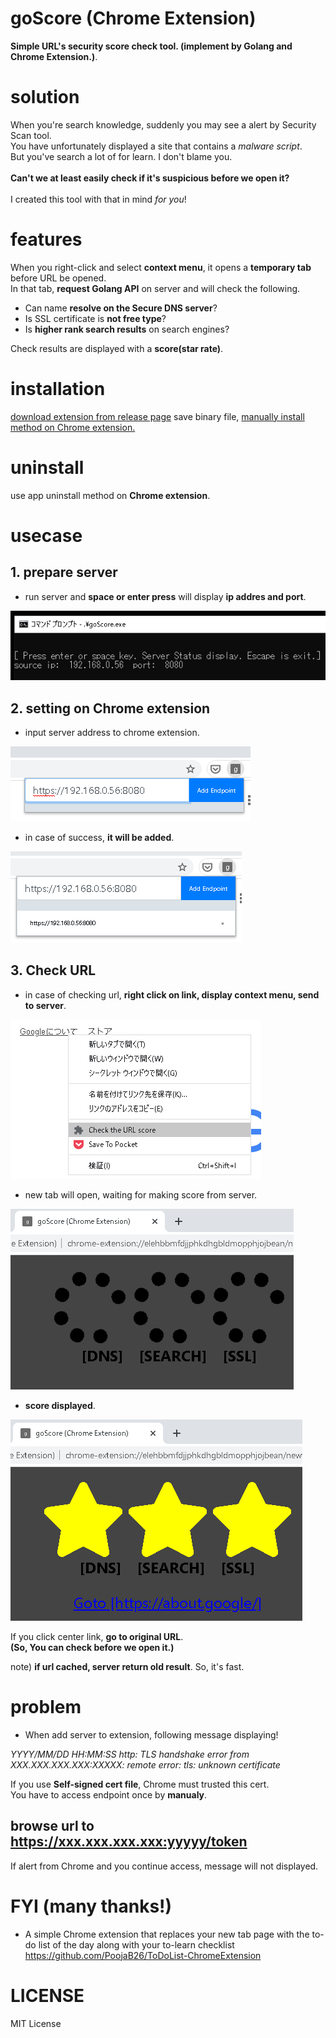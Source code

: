 # goScore (Chrome Extension)

**Simple URL's security score check tool. (implement by Golang and Chrome Extension.)**.

# solution

When you're search knowledge, suddenly you may see a alert by Security Scan tool.<br>
You have unfortunately displayed a site that contains a *malware script*.<br>
But you've search a lot of for learn. I don't blame you.<br>
<br>
**Can't we at least easily check if it's suspicious before we open it?**<br>
<br>
I created this tool with that in mind *for you*!<br>

# features

When you right-click and select **context menu**, it opens a **temporary tab** before URL be opened.<br>
In that tab, **request Golang API** on server and will check the following.<br>

- Can name **resolve on the Secure DNS server**?
- Is SSL certificate is **not free type**?
- Is **higher rank search results** on search engines?

Check results are displayed with a **score(star rate)**.

# installation

[download extension from release page](https://github.com/yasutakatou/goScoreExtension/releases)
save binary file, [manually install method on Chrome extension.](https://www.cnet.com/how-to/how-to-install-chrome-extensions-manually/)

# uninstall

use app uninstall method on **Chrome extension**.

# usecase

## 1. prepare server

- run server and **space or enter press** will display **ip addres and port**.

![1](https://github.com/yasutakatou/goScore/blob/pic/1.png)

## 2. setting on Chrome extension

- input server address to chrome extension.

![2a](https://github.com/yasutakatou/goScore/blob/pic/2a.png)

- in case of success, **it will be added**.

![2b](https://github.com/yasutakatou/goScore/blob/pic/2b.png)

## 3. Check URL

- in case of checking url, **right click on link, display context menu, send to server**.

![3a](https://github.com/yasutakatou/goScore/blob/pic/3a.png)

- new tab will open, waiting for making score from server.

![3b](https://github.com/yasutakatou/goScore/blob/pic/3b.png)

- **score displayed**.

![3c](https://github.com/yasutakatou/goScore/blob/pic/3c.png)

If you click center link, **go to original URL**.<br>
**(So, You can check before we open it.)**<br>

note) **if url cached, server return old result**. So, it's fast.<br>

# problem

- When add server to extension, following message displaying!

*YYYY/MM/DD HH:MM:SS http: TLS handshake error from XXX.XXX.XXX.XXX:XXXXX: remote error: tls: unknown certificate*

If you use **Self-signed cert file**, Chrome must trusted this cert.<br>
You have to access endpoint once by **manualy**.<br>

## browse url to https://xxx.xxx.xxx.xxx:yyyyy/token

If alert from Chrome and you continue access, message will not displayed.<br>

# FYI (many thanks!)

 - A simple Chrome extension that replaces your new tab page with the to-do list of the day along with your to-learn checklist<br>
https://github.com/PoojaB26/ToDoList-ChromeExtension

# LICENSE

MIT License

